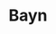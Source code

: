 ---
title: "Bayn"
heroImage: "/assets/proyectos/hero-bayn.png"
logo: "/assets/proyectos/bayn/bayn-logo.svg"

# Información del proyecto
objective: "Crear la primera plataforma de dropshipping de Arabia Saudi."
role: "En este proyecto actué como Product Designer."
duration: "6 meses aproximadamente."
team: "2 Product Designers"

# Proceso del proyecto
process:
  title: "Metodología y proceso de trabajo."
  content: "Iniciamos con un análisis exhaustivo de los dos segmentos de usuarios y sus necesidades diferenciadas. Utilizamos metodologías de design thinking con workshops intensivos, user journey mapping para cada tipo de usuario, y prototipado rápido para validar conceptos. El proceso incluyó sesiones de co-diseño con stakeholders de ambos segmentos, testing A/B para optimizar flujos críticos, y desarrollo ágil con entregas incrementales cada 2 semanas para incorporar feedback temprano."

# Retos del proyecto
challenges:
  title: "Retos del proyecto"
  items:
    - title: "Gestión de grandes cantidades de datos"
      layout: "image-left"
      image: "/assets/proyectos/bayn/gestion-datos.png"
      content: "El core de Bayn se centra en los productos listados en la plataforma. Estos pueden ser simples y no tener variantes, como una taza, o pueden ser productos con múltiples variantes, como una prenda de vestir.\n\nLos productos con variantes pueden tener hasta 30 opciones distintas, lo que representa un desafío tanto en la importación, la gestión o en la presentación de los mismos."
      
    - title: "Trabajar dos segmentos"
      layout: "image-right"
      image: "/assets/proyectos/bayn/dos-segmentos.png"
      content: "El servicio de Bayn está dirigido a dos tipos de usuarios o segmentos: los makers y los retailers.\n\nPor lo tanto, Bayn debe abarcar todas sus necesidades, desde la importación de productos hasta la gestión de inventario y, además, proporcionar servicios logísticos para el almacenamiento y envío de todos los productos."
      
    - title: "Creación de un pequeño eCommerce"
      layout: "image-left" 
      image: "/assets/proyectos/bayn/ecommerce.png"
      content: "Además de desarrollar la infraestructura para la gestión e importación de productos para Bayn, fue fundamental la implementación de un pequeño eCommerce en la plataforma.\n\nEsta función es indispensable, ya que ofrece a los retailers la opción de explorar y adquirir nuevos productos para sus tiendas. Para ello, se ha desarrollado un extenso catálogo de productos categorizados, filtros detallados y fichas de producto informativas.\n\nComo valor agregado, los productos disponen de métricas que indican su rendimiento en función de las importaciones y ventas realizadas por los usuarios de la plataforma, además de proporcionar una aproximación del margen de beneficio de cada producto."

# Video del proyecto (opcional)
projectVideo: "/assets/proyectos/bayn/video-bayn.mp4"
videoThumbnail: "/assets/proyectos/bayn/video-bayn.png"

# Proyectos relacionados  
relatedProjects: ["saudi-national-bank", "aljuf-finance"]

# SEO
description: "Plataforma financiera completa para gestión de grandes volúmenes de datos y dos segmentos de usuarios diferentes."
publishDate: 2023-07-20
featured: true
protected: false
order: 2
---